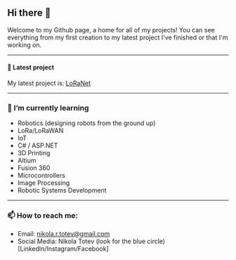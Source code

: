 
## Hi there 👋

Welcome to my Github page, a home for all of my projects! You can see everything from my first creation to my latest project I've finished or that I'm working on. 

-----
#### 🌟 Latest project  
My latest project is: [LoRaNet](https://github.com/NikolaTotev/LoRa_Sensor_Network) 
<!--You can download the CLI version from [here](https://github.com/NikolaTotev/Traveling_Salesman_Problem/releases/tag/Release)!-->
<!--You can find the GUI version [here](http://nikolatotev-001-site1.ctempurl.com/nqueensolver)!-->

----

### 🌱 I’m currently learning 
* Robotics (designing robots from the ground up)
* LoRa/LoRaWAN
* IoT
* C# / ASP.NET
* 3D Printing
* Altium
* Fusion 360
* Microcontrollers
* Image Processing
* Robotic Systems Development
---
  
 ### 📫 How to reach me: 
 * Email: nikola.r.totev@gmail.com
 * Social Media: Nikola Totev (look for the blue circle)  [LinkedIn/Instagram/Facebook]


<!-- **NikolaTotev/NikolaTotev** is a ✨ _special_ ✨ repository because its `README.md` (this file) appears on your GitHub profile. -->
